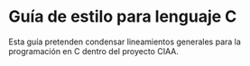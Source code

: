 # Guía de estilo para lenguaje C
Esta guía pretenden condensar lineamientos generales para la programación en C dentro del proyecto CIAA.
## 
<!--stackedit_data:
eyJoaXN0b3J5IjpbMjU4OTcxOTgwXX0=
-->